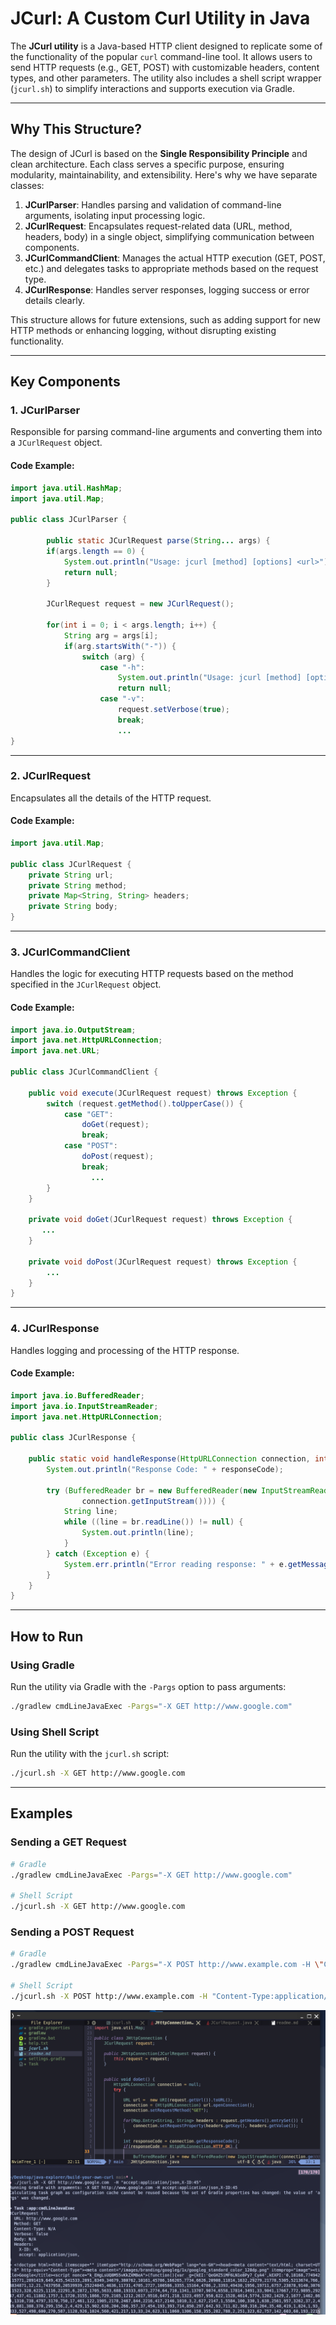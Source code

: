 # JCurl: A Custom Curl Utility in Java

The **JCurl utility** is a Java-based HTTP client designed to replicate some of the functionality of the popular `curl` command-line tool. It allows users to send HTTP requests (e.g., GET, POST) with customizable headers, content types, and other parameters. The utility also includes a shell script wrapper (`jcurl.sh`) to simplify interactions and supports execution via Gradle.

---

## Why This Structure?
The design of JCurl is based on the **Single Responsibility Principle** and clean architecture. Each class serves a specific purpose, ensuring modularity, maintainability, and extensibility. Here's why we have separate classes:

1. **JCurlParser**: Handles parsing and validation of command-line arguments, isolating input processing logic.
2. **JCurlRequest**: Encapsulates request-related data (URL, method, headers, body) in a single object, simplifying communication between components.
3. **JCurlCommandClient**: Manages the actual HTTP execution (GET, POST, etc.) and delegates tasks to appropriate methods based on the request type.
4. **JCurlResponse**: Handles server responses, logging success or error details clearly.

This structure allows for future extensions, such as adding support for new HTTP methods or enhancing logging, without disrupting existing functionality.

---

## Key Components

### 1. JCurlParser
Responsible for parsing command-line arguments and converting them into a `JCurlRequest` object.

#### Code Example:
```java
import java.util.HashMap;
import java.util.Map;

public class JCurlParser {

        public static JCurlRequest parse(String... args) {
        if(args.length == 0) {
            System.out.println("Usage: jcurl [method] [options] <url>");
            return null;
        }
        
        JCurlRequest request = new JCurlRequest();
        
        for(int i = 0; i < args.length; i++) {
            String arg = args[i];
            if(arg.startsWith("-")) {
                switch (arg) {
                    case "-h": 
                        System.out.println("Usage: jcurl [method] [options] <url>");
                        return null;
                    case "-v": 
                        request.setVerbose(true);
                        break;  
                        ...
}
```

---

### 2. JCurlRequest
Encapsulates all the details of the HTTP request.

#### Code Example:
```java
import java.util.Map;

public class JCurlRequest {
    private String url;
    private String method;
    private Map<String, String> headers;
    private String body;
}
```

---

### 3. JCurlCommandClient
Handles the logic for executing HTTP requests based on the method specified in the `JCurlRequest` object.

#### Code Example:
```java
import java.io.OutputStream;
import java.net.HttpURLConnection;
import java.net.URL;

public class JCurlCommandClient {

    public void execute(JCurlRequest request) throws Exception {
        switch (request.getMethod().toUpperCase()) {
            case "GET":
                doGet(request);
                break;
            case "POST":
                doPost(request);
                break;
                  ...
        }
    }

    private void doGet(JCurlRequest request) throws Exception {
       ...
    }

    private void doPost(JCurlRequest request) throws Exception {
        ...
    }
}
```

---

### 4. JCurlResponse
Handles logging and processing of the HTTP response.

#### Code Example:
```java
import java.io.BufferedReader;
import java.io.InputStreamReader;
import java.net.HttpURLConnection;

public class JCurlResponse {

    public static void handleResponse(HttpURLConnection connection, int responseCode) throws Exception {
        System.out.println("Response Code: " + responseCode);

        try (BufferedReader br = new BufferedReader(new InputStreamReader(
                connection.getInputStream()))) {
            String line;
            while ((line = br.readLine()) != null) {
                System.out.println(line);
            }
        } catch (Exception e) {
            System.err.println("Error reading response: " + e.getMessage());
        }
    }
}
```

---

## How to Run

### Using Gradle
Run the utility via Gradle with the `-Pargs` option to pass arguments:

```bash
./gradlew cmdLineJavaExec -Pargs="-X GET http://www.google.com"
```

### Using Shell Script
Run the utility with the `jcurl.sh` script:

```bash
./jcurl.sh -X GET http://www.google.com
```

---

## Examples

### Sending a GET Request
```bash
# Gradle
./gradlew cmdLineJavaExec -Pargs="-X GET http://www.google.com"

# Shell Script
./jcurl.sh -X GET http://www.google.com
```

### Sending a POST Request
```bash
# Gradle
./gradlew cmdLineJavaExec -Pargs="-X POST http://www.example.com -H \"Content-Type:application/json\" -d \"{\\"key\\":\\"value\\"}\""

# Shell Script
./jcurl.sh -X POST http://www.example.com -H "Content-Type:application/json" -d '{"key":"value"}'
```

![sample](./docs/curl.png)

